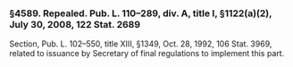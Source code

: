 ### §4589. Repealed. Pub. L. 110–289, div. A, title I, §1122(a)(2), July 30, 2008, 122 Stat. 2689 ###

Section, Pub. L. 102–550, title XIII, §1349, Oct. 28, 1992, 106 Stat. 3969, related to issuance by Secretary of final regulations to implement this part.